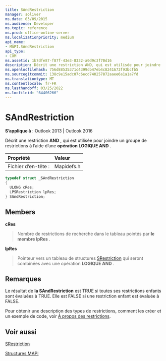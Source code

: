 ```yaml
---
title: SAndRestriction
manager: soliver
ms.date: 03/09/2015
ms.audience: Developer
ms.topic: reference
ms.prod: office-online-server
ms.localizationpriority: medium
api_name:
- MAPI.SAndRestriction
api_type:
- COM
ms.assetid: 1b7dfe87-f87f-43e3-8332-a0d9c3f70d16
description: Décrit une restriction AND, qui est utilisée pour joindre un groupe de restrictions à l’aide d’une opération LOGIQUE AND.
ms.openlocfilehash: 756d88535371c4399db47eb4c8241673f93bcfb5
ms.sourcegitcommit: 138c9e15adc07c6ecd740257872aaee6a1a1a7fd
ms.translationtype: MT
ms.contentlocale: fr-FR
ms.lasthandoff: 03/25/2022
ms.locfileid: "64406266"
---
```

# <a name="sandrestriction"></a>SAndRestriction

  
  
**S’applique à** : Outlook 2013 | Outlook 2016 
  
Décrit une restriction **AND** , qui est utilisée pour joindre un groupe de restrictions à l’aide d’une **opération LOGIQUE AND** . 
  
|Propriété |Valeur |
|:-----|:-----|
|Fichier d’en-tête :  <br/> |Mapidefs.h  <br/> |
   
```cpp
typedef struct _SAndRestriction
{
  ULONG cRes;
  LPSRestriction lpRes;
} SAndRestriction;

```

## <a name="members"></a>Members

 **cRes**
  
> Nombre de restrictions de recherche dans le tableau pointés par **le membre lpRes** . 
    
 **lpRes**
  
> Pointeur vers un tableau de structures [SRestriction](srestriction.md) qui seront combinées avec une opération **LOGIQUE AND** . 
    
## <a name="remarks"></a>Remarques

Le résultat de **la SAndRestriction** est TRUE si toutes ses restrictions enfants sont évaluées à TRUE. Elle est FALSE si une restriction enfant est évaluée à FALSE. 
  
Pour obtenir une description des types de restrictions, comment les créer et un exemple de code, voir [À propos des restrictions](about-restrictions.md).
  
## <a name="see-also"></a>Voir aussi



[SRestriction](srestriction.md)


[Structures MAPI](mapi-structures.md)


